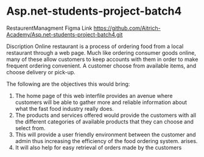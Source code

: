 # Asp.net-students-project-batch4
RestaurentManagment 
Figma Link
https://github.com/Aitrich-Academy/Asp.net-students-project-batch4.git



Discription
  Online restaurant is a process of ordering food from a local restaurant through a web page. Much like ordering consumer goods online, many of these allow customers to keep accounts with them in order to make frequent ordering convenient. A customer choose from available items, and choose delivery or pick-up.

The following are the objectives this would bring: 
1. The home page of this web interfile provides an avenue where customers will be able to gather more and reliable information about what the fast food industry really does.
 2. The products and services offered would provide the customers with all the different categories of available products that they can choose and select from.
 3. This will provide a user friendly environment between the customer and admin thus increasing the efficiency of the food ordering system.
arises. 
4. It will also help for easy retrieval of orders made by the customers 

